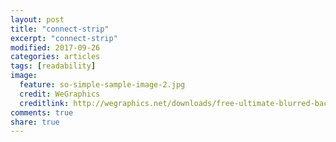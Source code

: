 ```yaml
---
layout: post
title: "connect-strip"
excerpt: "connect-strip"
modified: 2017-09-26
categories: articles
tags: [readability]
image:
  feature: so-simple-sample-image-2.jpg
  credit: WeGraphics
  creditlink: http://wegraphics.net/downloads/free-ultimate-blurred-background-pack/
comments: true
share: true
---
```

<div class="apester-strip" is-mobile-only="false" data-channel-tokens="5ceaad273698b2162e7b95bf"></div><script 
async src="https://static.apester.com/js/sdk/latest/apester-sdk.js"></script>
